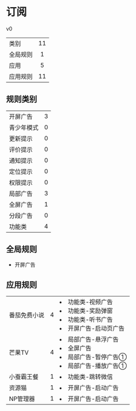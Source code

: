 # 订阅

v0

|||
| - |:-:|
|类别|11|
|全局规则|1|
|应用|5|
|应用规则|11|

## 规则类别

|||
| - |:-:|
|开屏广告|3|
|青少年模式|0|
|更新提示|0|
|评价提示|0|
|通知提示|0|
|定位提示|0|
|权限提示|0|
|局部广告|3|
|全屏广告|1|
|分段广告|0|
|功能类|4|

## 全局规则

- 开屏广告

## 应用规则

||||
| - |:-:|-|
|番茄免费小说|4|<li>功能类-视频广告<li>功能类-奖励弹窗<li>功能类-听书广告<li>开屏广告-启动页广告|
|芒果TV|4|<li>局部广告-悬浮广告<li>全屏广告<li>局部广告-暂停广告①<li>局部广告-播放广告①|
|小蚕霸王餐|1|<li>功能类-跳转微信|
|资源猫|1|<li>开屏广告-启动广告|
|NP管理器|1|<li>开屏广告-启动广告|
